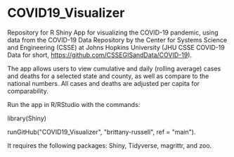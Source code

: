 # COVID19_Visualizer

Repository for R Shiny App for visualizing the COVID-19 pandemic, using data from the 
COVID-19 Data Repository by the Center for Systems Science and Engineering (CSSE) at Johns Hopkins University
(JHU CSSE COVID-19 Data for short, https://github.com/CSSEGISandData/COVID-19).

The app allows users to view cumulative and daily (rolling average) cases and deaths for a selected state and county, 
as well as compare to the national numbers. All cases and deaths are adjusted per capita for comparability.

Run the app in R/RStudio with the commands: 

library(Shiny) 

runGitHub("COVID19_Visualizer", "brittany-russell", ref = "main"). 

It requires the following packages: Shiny, Tidyverse, magrittr, and zoo.

